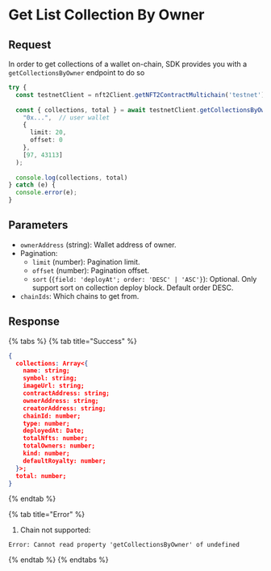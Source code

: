 # Get List Collection By Owner

## Request

In order to get collections of a wallet on-chain, SDK provides you with a `getCollectionsByOwner` endpoint to do so

```typescript
try {
  const testnetClient = nft2Client.getNFT2ContractMultichain('testnet');
 
  const { collections, total } = await testnetClient.getCollectionsByOwner(
    "0x...",  // user wallet
    {
      limit: 20,
      offset: 0
    },
    [97, 43113]
  );
 
  console.log(collections, total)
} catch (e) {
  console.error(e);
}
```

## Parameters

* `ownerAddress` (string): Wallet address of owner.
* Pagination:
  * `limit` (number): Pagination limit.
  * `offset` (number): Pagination offset.
  * `sort` (`{field: 'deployAt'; order: 'DESC' | 'ASC'}`): Optional. Only support sort on collection deploy block. Default order DESC.
* `chainIds`: Which chains to get from.

## Response

{% tabs %}
{% tab title="Success" %}
```json
{
  collections: Array<{
    name: string;
    symbol: string;
    imageUrl: string;
    contractAddress: string;
    ownerAddress: string;
    creatorAddress: string;
    chainId: number;
    type: number;
    deployedAt: Date;
    totalNfts: number;
    totalOwners: number;
    kind: number;
    defaultRoyalty: number;
  }>;
  total: number;
}
```
{% endtab %}

{% tab title="Error" %}
1. Chain not supported:

```
Error: Cannot read property 'getCollectionsByOwner' of undefined
```
{% endtab %}
{% endtabs %}

